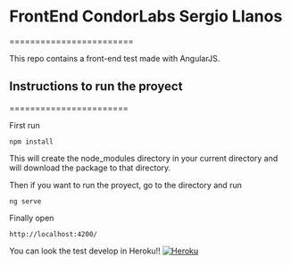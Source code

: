 # FrontEnd CondorLabs Sergio Llanos

========================

This repo contains a front-end test made with AngularJS.

## Instructions to run the proyect

=======================

First run
  ```
npm install
  ```
This will create the node_modules directory in your current directory and will download the package to that directory.

Then if you want to run the proyect, go to the directory and run
  ```
ng serve
  ```
Finally open 
  ```
http://localhost:4200/
  ```
You can look the test develop in Heroku!!
[![Heroku](https://heroku-badge.herokuapp.com/?app=heroku-badge&style=flat)](https://condorlabs-frontend.herokuapp.com/)
